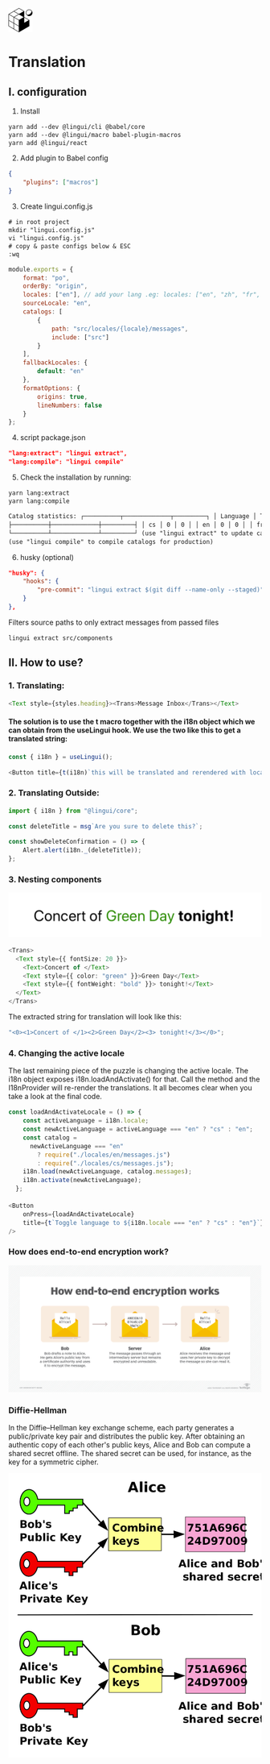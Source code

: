 ![./assets/favicon](./assets/favicon.png)

# Translation

## I. configuration

1. Install

```shell
yarn add --dev @lingui/cli @babel/core
yarn add --dev @lingui/macro babel-plugin-macros
yarn add @lingui/react
```

2. Add plugin to Babel config

```json
{
    "plugins": ["macros"]
}
```

3. Create lingui.config.js

```shell
# in root project
mkdir "lingui.config.js"
vi "lingui.config.js"
# copy & paste configs below & ESC
:wq
```

```js
module.exports = {
    format: "po",
    orderBy: "origin",
    locales: ["en"], // add your lang .eg: locales: ["en", "zh", "fr", "ru", "ta"],
    sourceLocale: "en",
    catalogs: [
        {
            path: "src/locales/{locale}/messages",
            include: ["src"]
        }
    ],
    fallbackLocales: {
        default: "en"
    },
    formatOptions: {
        origins: true,
        lineNumbers: false
    }
};
```

4. script package.json

```json
"lang:extract": "lingui extract",
"lang:compile": "lingui compile"
```

5. Check the installation by running:

```shell
yarn lang:extract
yarn lang:compile
```

```html
Catalog statistics: ┌──────────┬─────────────┬─────────┐ │ Language │ Total count │ Missing │
├──────────┼─────────────┼─────────┤ │ cs │ 0 │ 0 │ │ en │ 0 │ 0 │ │ fr │ 0 │ 0 │
└──────────┴─────────────┴─────────┘ (use "lingui extract" to update catalogs with new messages)
(use "lingui compile" to compile catalogs for production)
```

6. husky (optional)

```json
"husky": {
    "hooks": {
        "pre-commit": "lingui extract $(git diff --name-only --staged)"
    }
},
```

Filters source paths to only extract messages from passed files

```shell
lingui extract src/components
```

## II. How to use?

### 1. Translating:

```ts
<Text style={styles.heading}><Trans>Message Inbox</Trans></Text>
```

#### The solution is to use the t macro together with the i18n object which we can obtain from the useLingui hook. We use the two like this to get a translated string:

```ts
const { i18n } = useLingui();
```

```ts
<Button title={t(i18n)`this will be translated and rerendered with locale changes`}/>
```

### 2. Translating Outside:

```ts
import { i18n } from "@lingui/core";
```

```ts
const deleteTitle = msg`Are you sure to delete this?`;
```

```ts
const showDeleteConfirmation = () => {
    Alert.alert(i18n._(deleteTitle));
};
```

### 3. Nesting components

![./assets/nesting_translate](./assets/nesting_translate.png)

```ts
<Trans>
  <Text style={{ fontSize: 20 }}>
    <Text>Concert of </Text>
    <Text style={{ color: "green" }}>Green Day</Text>
    <Text style={{ fontWeight: "bold" }}> tonight!</Text>
  </Text>
</Trans>
```

The extracted string for translation will look like this:

```ts
"<0><1>Concert of </1><2>Green Day</2><3> tonight!</3></0>";
```

### 4. Changing the active locale

The last remaining piece of the puzzle is changing the active locale. The i18n object exposes i18n.loadAndActivate() for that. Call the method and the I18nProvider will re-render the translations. It all becomes clear when you take a look at the final code.

```ts
const loadAndActivateLocale = () => {
    const activeLanguage = i18n.locale;
    const newActiveLanguage = activeLanguage === "en" ? "cs" : "en";
    const catalog =
      newActiveLanguage === "en"
        ? require("./locales/en/messages.js")
        : require("./locales/cs/messages.js");
    i18n.load(newActiveLanguage, catalog.messages);
    i18n.activate(newActiveLanguage);
  };

<Button
    onPress={loadAndActivateLocale}
    title={t`Toggle language to ${i18n.locale === "en" ? "cs" : "en"}`}
/>
```

### How does end-to-end encryption work?

![img.png](img.png)

### Diffie-Hellman

In the Diffie–Hellman key exchange scheme, each party generates a public/private key pair and distributes the public key. After obtaining an authentic copy of each other's public keys, Alice and Bob can compute a shared secret offline. The shared secret can be used, for instance, as the key for a symmetric cipher.

![img_1.png](img_1.png)
